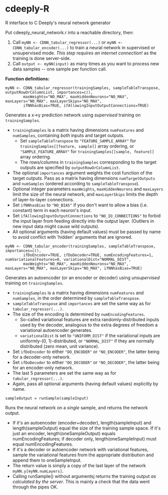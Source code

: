 # cdeeply-R
R interface to C Deeply's neural network generator

Put cdeeply_neural_network.r into a reachable directory, then:

1) Call `myNN <- CDNN_tabular_regressor(...)` or `myNN <- CDNN_tabular_encoder(...)` to train a neural network in supervised or unsupervised mode.  *This step requires an internet connection*! as the training is done server-side.
2) Call `output <- myNN(input)` as many times as you want to process new data samples -- one sample per function call.

**Function definitions:**

`myNN <- CDNN_tabular_regressor(trainingSamples, sampleTableTranspose, outputRowOrColumnList, importances=c(),`  
`        maxWeights="NO_MAX", maxHiddenNeurons="NO_MAX", maxLayers="NO_MAX", maxLayerSkips="NO_MAX",`  
`        ifNNhasBias=TRUE, ifAllowingInputOutputConnections=TRUE)`

Generates a x->y prediction network using *supervised* training on `trainingSamples`.
* `trainingSamples` is a matrix having dimensions `numFeatures` and `numSamples`, containing *both* inputs and target outputs.
  * Set `sampleTableTranspose` to `"FEATURE_SAMPLE_ARRAY"` for `trainingSamples[[feature, sample]]` array ordering, or `"SAMPLE_FEATURE_ARRAY"` for `trainingSamples[[sample, feature]]` array ordering.
  * The rows/columns in `trainingSamples` corresponding to the target outputs are specified by `outputRowOrColumnList`.
* The optional `importances` argument weights the cost function of the target outputs.  Pass as a matrix having dimensions `numTargetOutputs` and `numSamples` (ordered according to `sampleTableTranspose`).
* Optional integer parameters `maxWeights`, `maxHiddenNeurons` and `maxLayers` limit the size of the neural network, and `maxLayerSkips` limits the depth of layer-to-layer connections.
* Set `ifNNhasBias` to `"NO_BIAS"` if you don't want to allow a bias (i.e. constant) term in each neuron's input.
* Set `ifAllowingInputOutputConnections` to `"NO_IO_CONNECTIONS"` to forbid the input layer from feeding directly into the output layer.  (Outliers in new input data might cause wild outputs).
* All optional arguments (having default values) must be passed by name to avoid conflict with 'hidden' arguments that are ignored.

`myNN <- CDNN_tabular_encoder(trainingSamples, sampleTableTranspose, importances=c(),`  
`        ifDoEncoder=TRUE, ifDoDecoder=TRUE, numEncodingFeatures=1, numVariationalFeatures=0, variationalDist="NORMAL_DIST",`  
`        maxWeights="NO_MAX", maxHiddenNeurons="NO_MAX", maxLayers="NO_MAX", maxLayerSkips="NO_MAX", ifNNhasBias=TRUE)`

Generates an autoencoder (or an encoder or decoder) using *unsupervised* training on `trainingSamples`.
* `trainingSamples` is a matrix having dimensions `numFeatures` and `numSamples`, in the order determined by `sampleTableTranspose`.
* `sampleTableTranspose` and `importances` are set the same way as for `tabular_regressor(...)`.
* The size of the encoding is determined by `numEncodingFeatures`.
  * So-called variational features are extra randomly-distributed inputs used by the decoder, analogous to the extra degrees of freedom a variational autoencoder generates.
  * `variationalDist` is set to `"UNIFORM_DIST"` if the variational inputs are uniformly-(0, 1)-distributed, or `"NORMAL_DIST"` if they are normally distributed (zero mean, unit variance).
* Set `ifDoEncoder` to either `"DO_ENCODER"` or `"NO_ENCODER"`, the latter being for a decoder-only network.
* Set `ifDoDecoder` to either `"DO_DECODER"` or `"NO_DECODER"`, the latter being for an encoder-only network.
* The last 5 parameters are set the same way as for `tabular_regressor(...)`.
* Again, pass all optional arguments (having default values) explicitly by name.

`sampleOutput = runSample(sampleInput)`

Runs the neural network on a *single* sample, and returns the network output.
* If it's an autoencoder (encoder+decoder), length(sampleInput) and length(sampleOutput) equal the size of the training sample space.  If it's just an encoder, length(oneSampleOutput) equals numEncodingFeatures; if decoder only, length(oneSampleInput) must equal numEncodingFeatures.
* If it's a decoder or autoencoder network with variational features, sample the variational features from the appropriate distribution and append them to oneSampleInput.
* The return value is simply a copy of the last layer of the network `myNN.y[myNN.numLayers]`.
* Calling runSample() without argumentsj returns the training output *as calculated by the server*.  This is mainly a check that the data went through the pipes OK.
